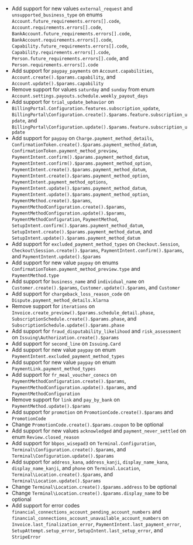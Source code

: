 * Add support for new values `external_request` and `unsupported_business_type` on enums `Account.future_requirements.errors[].code`, `Account.requirements.errors[].code`, `BankAccount.future_requirements.errors[].code`, `BankAccount.requirements.errors[].code`, `Capability.future_requirements.errors[].code`, `Capability.requirements.errors[].code`, `Person.future_requirements.errors[].code`, and `Person.requirements.errors[].code`
* Add support for `paypay_payments` on `Account.capabilities`, `Account.create().$params.capability`, and `Account.update().$params.capability`
* Remove support for values `saturday` and `sunday` from enum `Account.settings.payouts.schedule.weekly_payout_days`
* Add support for `trial_update_behavior` on `BillingPortal.Configuration.features.subscription_update`, `BillingPortal\Configuration.create().$params.feature.subscription_update`, and `BillingPortal\Configuration.update().$params.feature.subscription_update`
* Add support for `paypay` on `Charge.payment_method_details`, `ConfirmationToken.create().$params.payment_method_datum`, `ConfirmationToken.payment_method_preview`, `PaymentIntent.confirm().$params.payment_method_datum`, `PaymentIntent.confirm().$params.payment_method_option`, `PaymentIntent.create().$params.payment_method_datum`, `PaymentIntent.create().$params.payment_method_option`, `PaymentIntent.payment_method_options`, `PaymentIntent.update().$params.payment_method_datum`, `PaymentIntent.update().$params.payment_method_option`, `PaymentMethod.create().$params`, `PaymentMethodConfiguration.create().$params`, `PaymentMethodConfiguration.update().$params`, `PaymentMethodConfiguration`, `PaymentMethod`, `SetupIntent.confirm().$params.payment_method_datum`, `SetupIntent.create().$params.payment_method_datum`, and `SetupIntent.update().$params.payment_method_datum`
* Add support for `excluded_payment_method_types` on `Checkout.Session`, `Checkout\Session.create().$params`, `PaymentIntent.confirm().$params`, and `PaymentIntent.update().$params`
* Add support for new value `paypay` on enums `ConfirmationToken.payment_method_preview.type` and `PaymentMethod.type`
* Add support for `business_name` and `individual_name` on `Customer.create().$params`, `Customer.update().$params`, and `Customer`
* Add support for `chargeback_loss_reason_code` on `Dispute.payment_method_details.klarna`
* Remove support for `iterations` on `Invoice.create_preview().$params.schedule_detail.phase`, `SubscriptionSchedule.create().$params.phase`, and `SubscriptionSchedule.update().$params.phase`
* Add support for `fraud_disputability_likelihood` and `risk_assessment` on `Issuing\Authorization.create().$params`
* Add support for `second_line` on `Issuing.Card`
* Add support for new value `paypay` on enum `PaymentIntent.excluded_payment_method_types`
* Add support for new value `paypay` on enum `PaymentLink.payment_method_types`
* Add support for `fr_meal_voucher_conecs` on `PaymentMethodConfiguration.create().$params`, `PaymentMethodConfiguration.update().$params`, and `PaymentMethodConfiguration`
* Remove support for `link` and `pay_by_bank` on `PaymentMethod.update().$params`
* Add support for `promotion` on `PromotionCode.create().$params` and `PromotionCode`
* Change `PromotionCode.create().$params.coupon` to be optional
* Add support for new values `acknowledged` and `payment_never_settled` on enum `Review.closed_reason`
* Add support for `bbpos_wisepad3` on `Terminal.Configuration`, `Terminal\Configuration.create().$params`, and `Terminal\Configuration.update().$params`
* Add support for `address_kana`, `address_kanji`, `display_name_kana`, `display_name_kanji`, and `phone` on `Terminal.Location`, `Terminal\Location.create().$params`, and `Terminal\Location.update().$params`
* Change `Terminal\Location.create().$params.address` to be optional
* Change `Terminal\Location.create().$params.display_name` to be optional
* Add support for error codes `financial_connections_account_pending_account_numbers` and `financial_connections_account_unavailable_account_numbers` on `Invoice.last_finalization_error`, `PaymentIntent.last_payment_error`, `SetupAttempt.setup_error`, `SetupIntent.last_setup_error`, and `StripeError`